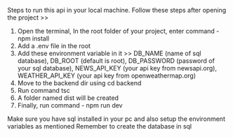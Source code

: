 Steps to run this api in your local machine. Follow these steps after opening the project >>

1. Open the terminal, In the root folder of your project, enter command - npm install
2. Add a .env file in the root
3. Add these environment variable in it >>
   DB_NAME (name of sql database),
   DB_ROOT (default is root),
   DB_PASSWORD (password of your sql database),
   NEWS_API_KEY (your api key from newsapi.org),
   WEATHER_API_KEY (your api key from openweathermap.org)
4. Move to the backend dir using cd backend
5. Run command tsc
6. A folder named dist will be created
7. Finally, run command - npm run dev

Make sure you have sql installed in your pc and also setup the environment variables as mentioned
Remember to create the database in sql
